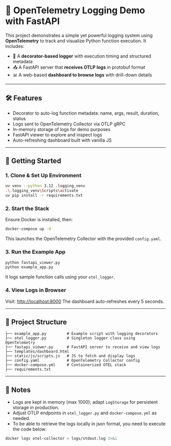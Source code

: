 # 🧪 OpenTelemetry Logging Demo with FastAPI

This project demonstrates a simple yet powerful logging system using **OpenTelemetry** to track and visualize Python function execution. It includes:

* 🧰 A **decorator-based logger** with execution timing and structured metadata
* 📤 A FastAPI server that **receives OTLP logs** in protobuf format
* 📊 A web-based **dashboard to browse logs** with drill-down details

---

## 🛠️ Features

* Decorator to auto-log function metadata: name, args, result, duration, status
* Logs sent to OpenTelemetry Collector via OTLP gRPC
* In-memory storage of logs for demo purposes
* FastAPI viewer to explore and inspect logs
* Auto-refreshing dashboard built with vanilla JS

---

## 🚀 Getting Started

### 1. Clone & Set Up Environment

```bash
uv venv --python 3.12 .logging_venv
.\.logging_venv\Scripts\activate
uv pip install -r requirements.txt
```

### 2. Start the Stack

Ensure Docker is installed, then:

```bash
docker-compose up -d
```

This launches the OpenTelemetry Collector with the provided `config.yaml`.

### 3. Run the Example App

```bash
python fastapi_viewer.py
python example_app.py
```

It logs sample function calls using your `otel_logger`.

### 4. View Logs in Browser

Visit: [http://localhost:8000](http://localhost:8000)
The dashboard auto-refreshes every 5 seconds.

---

## 📂 Project Structure

```
├── example_app.py         # Example script with logging decorators
├── otel_logger.py         # Singleton logger class using OpenTelemetry
├── fastapi_viewer.py      # FastAPI server to receive and view logs
├── templates/dashboard.html
├── static/js/scripts.js   # JS to fetch and display logs
├── config.yaml            # OpenTelemetry Collector config
├── docker-compose.yml     # Containerized OTEL stack
├── requirements.txt
```

---

## 🧪 Notes

* Logs are kept in memory (max 1000); adapt `LogStorage` for persistent storage in production.
* Adjust OTLP endpoints in `otel_logger.py` and `docker-compose.yml` as needed.
* To be able to retrieve the logs locally in json format, you need to execute the code below:
```sh
docker logs otel-collector > logs/stdout.log 2>&1
```

